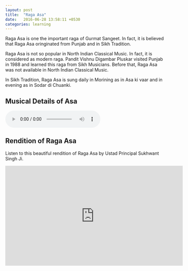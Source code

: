 ```yaml
---
layout: post
title:  "Raga Asa"
date:   2016-06-28 13:58:11 +0530
categories: learning
---
```

Raga Asa is one the important raga of Gurmat Sangeet. In fact, it is believed that Raga Asa oringinated from Punjab and in Sikh Tradition.

Raga Asa is not so popular in North Indian Classical Music. In fact, it is considered as modern raga. Pandit Vishnu Digambar Pluskar visited Punjab in 1988 and learned this raga from Sikh Musicians. Before that, Raga Asa was not available in North Indian Classical Music.

In Sikh Tradition, Raga Asa is sung daily in Morining as in Asa ki vaar and in evening as in Sodar di Chuanki. 

## Musical Details of Asa
<audio src="{{site.baseurl}}/assets/audio/asa.mp3" controls></audio>

## Rendition of Raga Asa
Listen to this beautiful rendition of Raga Asa by Ustad Principal Sukhwant Singh Ji.

<iframe width="560" height="315" src="https://www.youtube.com/embed/T-nDOSKOu1M" frameborder="0" allowfullscreen></iframe>